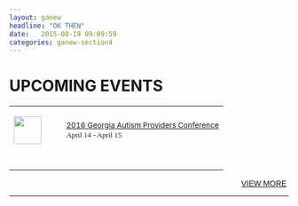 ```yaml
---
layout: ganew
headline: "OK THEN"
date:   2015-08-19 09:09:59
categories: ganew-section4
---
```

<h1>UPCOMING EVENTS</h1>

<table>
<tbody>
<tr>
<td width="50">
<p><img height="50" src="https://www.thearc.org/image/MON-27.jpg" width="50" /></p>
</td>
<td>&nbsp;</td>
<td>
<p class="MsoNormal"><span style="font-size: 10pt;"><a href="https://ga.thearc.org/event/gaautismproviders">2016 Georgia Autism Providers Conference</a><span style="font-family: 'Trebuchet MS';"><br /></span><span style="font-family: 'Trebuchet MS';">April 14 - April 15</span></span><span style="font-size: 10pt; text-decoration: underline;"><br /></span></p>
</td>
</tr>
<tr>
<td width="50">&nbsp;</td>
<td>&nbsp;&nbsp;&nbsp;</td>
<td>&nbsp;</td>
</tr>
</tbody>
</table>
<p style="font-family: 'Trebuchet MS', Arial, Verdana, Helvetica, sans-serif; font-size: 14px; text-align: right;"><a href="http://ga.thearc.org/events/">VIEW MORE</a><span style="text-align: left;">&nbsp;</span></p>
<hr>
